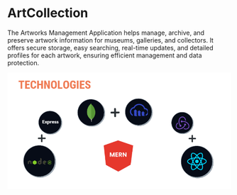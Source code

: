 # ArtCollection
The Artworks Management Application helps manage, archive, and preserve artwork information for museums, galleries, and collectors. It offers secure storage, easy searching, real-time updates, and detailed profiles for each artwork, ensuring efficient management and data protection.

![Technologies](https://github.com/FarahDvp/images/blob/0b50266865142a3febcfcf02d712354494b06758/MERN_Stack.png)